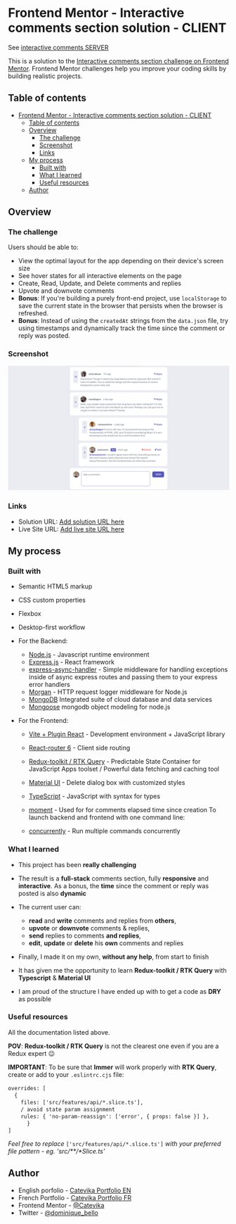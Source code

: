 # Frontend Mentor - Interactive comments section solution - CLIENT

See [interactive comments SERVER](https://github.com/Catevika/interactive-comments-backend)

This is a solution to the [Interactive comments section challenge on Frontend Mentor](https://www.frontendmentor.io/challenges/interactive-comments-section-iG1RugEG9). Frontend Mentor challenges help you improve your coding skills by building realistic projects.

## Table of contents

- [Frontend Mentor - Interactive comments section solution - CLIENT](#frontend-mentor---interactive-comments-section-solution---client)
  - [Table of contents](#table-of-contents)
  - [Overview](#overview)
    - [The challenge](#the-challenge)
    - [Screenshot](#screenshot)
    - [Links](#links)
  - [My process](#my-process)
    - [Built with](#built-with)
    - [What I learned](#what-i-learned)
    - [Useful resources](#useful-resources)
  - [Author](#author)

## Overview

### The challenge

Users should be able to:

- View the optimal layout for the app depending on their device's screen size
- See hover states for all interactive elements on the page
- Create, Read, Update, and Delete comments and replies
- Upvote and downvote comments
- **Bonus**: If you're building a purely front-end project, use `localStorage` to save the current state in the browser that persists when the browser is refreshed.
- **Bonus**: Instead of using the `createdAt` strings from the `data.json` file, try using timestamps and dynamically track the time since the comment or reply was posted.

### Screenshot

![](./screenshot.png)

### Links

- Solution URL: [Add solution URL here](https://your-solution-url.com)
- Live Site URL: [Add live site URL here](https://your-live-site-url.com)

## My process

### Built with

- Semantic HTML5 markup
- CSS custom properties
- Flexbox
- Desktop-first workflow
- For the Backend:

  - [Node.js](https://nodejs.org/fr) - Javascript runtime environment
  - [Express.js](https://expressjs.com/) - React framework
  - [express-async-handler](https://www.npmjs.com/package/express-async-handler) - Simple middleware for handling exceptions inside of async express routes and passing them to your express error handlers
  - [Morgan](https://www.npmjs.com/package/morgan) - HTTP request logger middleware for Node.js
  - [MongoDB](https://www.mongodb.com/en-us/atlas) Integrated suite of cloud database and data services
  - [Mongoose](https://mongoosejs.com/docs/guide.html) mongodb object modeling for node.js

- For the Frontend:

  - [Vite + Plugin React](https://vitejs.dev/) - Development environment + JavaScript library
  - [React-router 6](https://reactrouter.com/en/main) - Client side routing
  - [Redux-toolkit / RTK Query](https://redux-toolkit.js.org/rtk-query/overview) - Predictable State Container for JavaScript Apps toolset / Powerful data fetching and caching tool
  - [Material UI](https://mui.com/material-ui/react-dialog/) - Delete dialog box with customized styles
  - [TypeScript](https://www.typescriptlang.org/docs/) - JavaScript with syntax for types
  - [moment](https://momentjs.com/) - Used for for comments elapsed time since creation
    To launch backend and frontend with one command line:

  - [concurrently](https://www.npmjs.com/package/concurrently) - Run multiple commands concurrently

### What I learned

- This project has been **really challenging**
- The result is a **full-stack** comments section, fully **responsive** and **interactive**. As a bonus, the **time** since the comment or reply was posted is also **dynamic**

- The current user can:

  - **read** and **write** comments and replies from **others**,
  - **upvote** or **downvote** comments & replies,
  - **send** replies to comments **and replies**,
  - **edit**, **update** or **delete** his **own** comments and replies

- Finally, I made it on my own, **without any help**, from start to finish
- It has given me the opportunity to learn **Redux-toolkit / RTK Query** with **Typescript** & **Material UI**
- I am proud of the structure I have ended up with to get a code as **DRY** as possible

### Useful resources

All the documentation listed above.

**POV**: **Redux-toolkit / RTK Query** is not the clearest one even if you are a Redux expert 😉

**IMPORTANT**:
To be sure that **Immer** will work properly with **RTK Query**, create or add to your `.eslintrc.cjs` file:

```
overrides: [
  {
    files: ['src/features/api/*.slice.ts'],
    / avoid state param assignment
    rules: { 'no-param-reassign': ['error', { props: false }] },
      }
]
```

<em>Feel free to replace</em> `['src/features/api/*.slice.ts']` <em>with your preferred file pattern - eg. 'src/\**/*Slice.ts'</em>

## Author

- English porfolio - [Catevika Portfolio EN](catevika.github.io/Catevika_Portfolio-EN/)
- French Portfolio - [Catevika Portfolio FR](catevika.github.io/Catevika_Portfolio-FR/)
- Frontend Mentor - [@Catevika](https://www.frontendmentor.io/profile/Catevika)
- Twitter - [@dominique_bello](https://twitter.com/dominique_bello)
